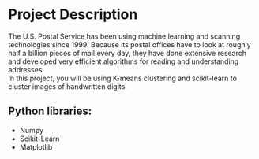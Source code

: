 # Project Description
The U.S. Postal Service has been using machine learning and scanning technologies since 1999. Because its postal offices have to look at roughly half a billion pieces of mail every day, they have done extensive research and developed very efficient algorithms for reading and understanding addresses.  
In this project, you will be using K-means clustering and scikit-learn to cluster images of handwritten digits.

## Python libraries:
- Numpy
- Scikit-Learn
- Matplotlib
